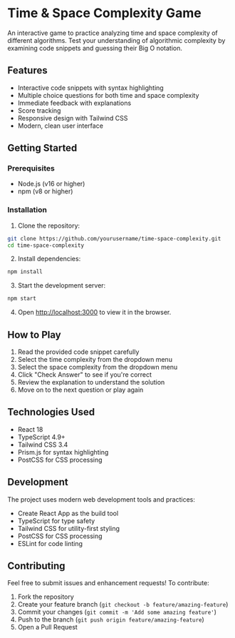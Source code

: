 # Time & Space Complexity Game

An interactive game to practice analyzing time and space complexity of different algorithms. Test your understanding of algorithmic complexity by examining code snippets and guessing their Big O notation.

## Features

- Interactive code snippets with syntax highlighting
- Multiple choice questions for both time and space complexity
- Immediate feedback with explanations
- Score tracking
- Responsive design with Tailwind CSS
- Modern, clean user interface

## Getting Started

### Prerequisites

- Node.js (v16 or higher)
- npm (v8 or higher)

### Installation

1. Clone the repository:

```bash
git clone https://github.com/yourusername/time-space-complexity.git
cd time-space-complexity
```

2. Install dependencies:

```bash
npm install
```

3. Start the development server:

```bash
npm start
```

4. Open [http://localhost:3000](http://localhost:3000) to view it in the browser.

## How to Play

1. Read the provided code snippet carefully
2. Select the time complexity from the dropdown menu
3. Select the space complexity from the dropdown menu
4. Click "Check Answer" to see if you're correct
5. Review the explanation to understand the solution
6. Move on to the next question or play again

## Technologies Used

- React 18
- TypeScript 4.9+
- Tailwind CSS 3.4
- Prism.js for syntax highlighting
- PostCSS for CSS processing

## Development

The project uses modern web development tools and practices:

- Create React App as the build tool
- TypeScript for type safety
- Tailwind CSS for utility-first styling
- PostCSS for CSS processing
- ESLint for code linting

## Contributing

Feel free to submit issues and enhancement requests! To contribute:

1. Fork the repository
2. Create your feature branch (`git checkout -b feature/amazing-feature`)
3. Commit your changes (`git commit -m 'Add some amazing feature'`)
4. Push to the branch (`git push origin feature/amazing-feature`)
5. Open a Pull Request

